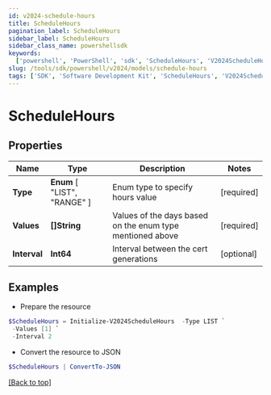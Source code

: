 ```yaml
---
id: v2024-schedule-hours
title: ScheduleHours
pagination_label: ScheduleHours
sidebar_label: ScheduleHours
sidebar_class_name: powershellsdk
keywords:
  ['powershell', 'PowerShell', 'sdk', 'ScheduleHours', 'V2024ScheduleHours']
slug: /tools/sdk/powershell/v2024/models/schedule-hours
tags: ['SDK', 'Software Development Kit', 'ScheduleHours', 'V2024ScheduleHours']
---
```


# ScheduleHours

## Properties

| Name | Type | Description | Notes |
| --- | --- | --- | --- |
| **Type** | **Enum** [ "LIST", "RANGE" ] | Enum type to specify hours value | [required] |
| **Values** | **[]String** | Values of the days based on the enum type mentioned above | [required] |
| **Interval** | **Int64** | Interval between the cert generations | [optional] |

## Examples

- Prepare the resource

```powershell
$ScheduleHours = Initialize-V2024ScheduleHours  -Type LIST `
 -Values [1] `
 -Interval 2
```

- Convert the resource to JSON

```powershell
$ScheduleHours | ConvertTo-JSON
```

[[Back to top]](#)

